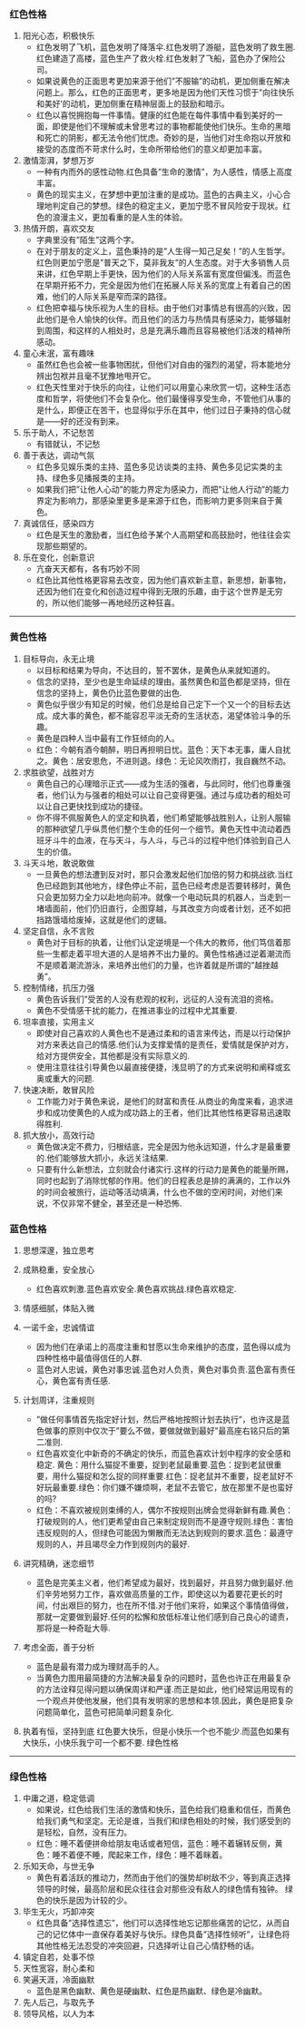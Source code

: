 ### 红色性格
1. 阳光心态，积极快乐
	- 红色发明了飞机，蓝色发明了降落伞.红色发明了游艇，蓝色发明了救生圈.红色建造了高楼，蓝色生产了救火栓.红色发射了飞船，蓝色办了保险公司。
	- 如果说黄色的正面思考更加来源于他们”不服输”的动机，更加侧重在解决问题上。那么，红色的正面思考，更多地是因为他们天性习惯于”向往快乐和美好’的动机，更加侧重在精神层面上的鼓励和暗示。
	- 红色以喜悦拥抱每一件事情。健康的红色能在每件事情中看到美好的一面，即使是他们不理解或未曾思考过的事物都能使他们快乐。生命的黑暗和死亡的阴影，都无法令他们忧虑。奇妙的是，当他们对生命抱以开放和接受的态度而不苛求什么时，生命所带给他们的意义却更加丰富。
2. 激情澎湃，梦想万岁
	- 一种有内而外的感性动物.红色具备”生命的激情”，为人感性，情感上高度丰富。
	- 黄色的现实主义，在梦想中更加注重的是成功。蓝色的古典主义，小心合理地判定自己的梦想。绿色的稳定主义，更加宁愿不冒风险安于现状。红色的浪漫主义，更加看重的是人生的体验。
3. 热情开朗，喜欢交友
	- 字典里没有”陌生”这两个字。
	- 在对于朋友的定义上，蓝色秉持的是”人生得一知己足矣！”的人生哲学。红色则更加宁愿是”普天之下，莫非我友”的人生态度。对于大多销售人员来讲，红色早期上手更快，因为他们的人际关系富有宽度但偏浅。而蓝色在早期开拓不力，完全是因为他们在拓展人际关系的宽度上有着自己的困难，他们的人际关系是窄而深的路径。
	- 红色把幸福与快乐视为人生的目标。由于他们对事情总有很高的兴致，因此他们是令人愉快的伙伴。而且他们的活力与热情具有感染力，能够辐射到周围，和这样的人相处时，总是充满乐趣而且容易被他们活泼的精神所感动。
4. 童心未泯，富有趣味
	- 虽然红色也会被一些事物困扰，但他们对自由的强烈的渴望，将本能地分辨出包袱并且毫不犹豫地甩开它。
	- 红色天性里对于快乐的向往，让他们可以用童心来欣赏一切，这种生活态度和哲学，将使他们不会复杂化。他们最懂得享受生命，不管他们从事的是什么，即便正在苦干，也显得似乎乐在其中，他们过日子秉持的信心就是——好的还没有到来。
5. 乐于助人，不记愁苦
	- 有错就认，不记愁
6. 善于表达，调动气氛
	- 红色多见娱乐类的主持、蓝色多见访谈类的主持、黄色多见记实类的主持、绿色多见播报类的主持。
	- 如果我们把”让他人心动”的能力界定为感染力，而把”让他人行动”的能力界定为影响力，那感染里更多是来源于红色，而影响力更多则来自于黄色。
7. 真诚信任，感染四方
	- 红色是天生的激励者，当红色给予某个人高期望和高鼓励时，他往往会实现那些期望的。
8. 乐在变化，创新意识
	- 亢奋天天都有，各有巧妙不同
	- 红色比其他性格更容易去改变，因为他们喜欢新主意，新思想，新事物，还因为他们在变化和创造过程中得到无限的乐趣，由于这个世界是无穷的，所以他们能够一再地经历这种狂喜。

---

### 黄色性格
1. 目标导向，永无止境
	- 以目标和结果为导向，不达目的，誓不罢休，是黄色从来就知道的。
	- 信念的坚持，至少也是生命延续的理由。虽然黄色和蓝色都是坚持，但在信念的坚持上，黄色仍比蓝色要做的出色.
	- 黄色似乎很少有知足的时候，他们总是给自己定下一个又一个的目标去达成。成大事的黄色，都不能容忍平淡无奇的生活状态，渴望体验斗争的乐趣。
	- 黄色是四种人当中最有工作狂倾向的人。
	- 红色：今朝有酒今朝醉，明日再担明日忧。蓝色：天下本无事，庸人自扰之。黄色：居安思危，不进则退。绿色：无论风吹雨打，我自巍然不动。
2. 求胜欲望，战胜对方
	- 黄色自己的心理暗示正式——成为生活的强者，与此同时，他们也尊重强者，他们认为与强者的相处可以让自己变得更强。通过与成功者的相处可以让自己更快找到成功的捷径。
	- 你不得不佩服黄色人的坚定和执着，他们希望能够战胜别人，让别人服输的那种欲望几乎纵贯他们整个生命的任何一个细节。黄色天性中流动着西班牙斗牛的血液，在与天斗，与人斗，与己斗的过程中他们体验到自己人生的价值。
3. 斗天斗地，敢说敢做
	- 一旦黄色的想法遭到反对时，那只会激发起他们加倍的努力和挑战欲.当红色已经跑到其他地方，绿色停止不前，蓝色已经考虑是否要转移时，黄色只会更加努力全力以赴地向前冲。就像一个电动玩具的机器人，当走到一堵墙面前，他们仍旧直行，企图穿越，与其改变方向或者计划，还不如把挡路饿墙给废掉，这就是他们的逻辑。
4. 坚定自信，永不言败
	- 黄色对于目标的执着，让他们认定逆境是一个伟大的教师，他们笃信着那些一生都走着平坦大道的人是培养不出力量的。黄色性格通过逆着潮流而不是顺着潮流游泳，来培养出他们的力量，也许着就是所谓的”越挫越勇”。
5. 控制情绪，抗压力强
	- 黄色告诉我们”受苦的人没有悲观的权利，远征的人没有流泪的资格。
	- 黄色不受情感干扰的能力，在推进事业的过程中尤其重要.
6. 坦率直接，实用主义
	- 即使对自己喜欢的人黄色也不是通过柔和的语言来传达，而是以行动保护对方来表达自己的情感.他们认为支撑爱情的是责任，爱情就是保护对方，给对方提供安全，其他都是没有实际意义的.
	- 使用注意往往引导黄色以最直接便捷，浅显明了的方式来说明和阐释或玄奥或重大的问题.
7. 快速决断，敢冒风险
	- 工作能力对于黄色来说，是他们的财富和责任.从商业的角度来看，追求进步和成功使黄色的人成为成功路上的王者，他们比其他性格更容易迅速取得胜利.
8. 抓大放小，高效行动
	- 黄色做决定不费力，归根结底，完全是因为他永远知道，什么才是最重要的.他们能够放大抓小，永远关注结果.
	- 只要有什么新想法，立刻就会付诸实行.这样的行动力是黄色的能量所赐，同时也起到了消除忧郁的作用。他们的日程表总是排的满满的，工作以外的时间会被旅行，运动等活动填满，什么也不做的空闲时间，对他们来说，不仅非常不健全，甚至还是一种恐怖.

### 蓝色性格
1. 思想深邃，独立思考
2. 成熟稳重，安全放心
	- 红色喜欢刺激.蓝色喜欢安全.黄色喜欢挑战.绿色喜欢稳定.
3. 情感细腻，体贴入微
4. 一诺千金，忠诚情谊
	- 因为他们在承诺上的高度注重和甘愿以生命来维护的态度，蓝色得以成为四种性格中最值得信任的人群.
	- 蓝色对人忠诚，黄色对事忠诚.蓝色对人负责，黄色对事负责.蓝色富有责任心，黄色富有责任感.
5. 计划周详，注重规则
	- ”做任何事情首先指定好计划，然后严格地按照计划去执行”，也许这是蓝色做事的原则中仅次于”要么不做，要做就做到最好”最高座右铭只后的第二准则.
	- 红色喜欢变化中新奇的不确定的快乐，而蓝色喜欢计划中程序的安全感和稳定.
黄色：用什么猫捉不重要，捉到老鼠最重要.蓝色：捉到老鼠很重要，用什么猫捉和怎么捉的同样重要.红色：捉老鼠并不重要，捉老鼠好不好玩最重要.绿色：你们嫌不嫌烦啊，老鼠不去管它，放在那里不是也蛮好的吗?
	- 红色：不喜欢被规则束缚的人，偶尔不按规则出牌会觉得新鲜有趣.黄色：打破规则的人，他们更希望由自己来制定规则而不是遵守规则.绿色：害怕违反规则的人，但绿色可能因为懒散而无法达到规则的要求.蓝色：最遵守规则的人，并且竭尽全力作到规则内的最好.

6. 讲究精确，迷恋细节
	- 蓝色是完美主义者，他们希望成为最好，找到最好，并且努力做到最好.他们辛劳地努力工作，喜欢做高质量的工作，即使这以为着要花更长的时间，付出艰巨的努力，也在所不惜.对于他们来将，如果这个事情值得做，那就一定要做到最好.任何的松懈和放低标准让他们感到自己良心的谴责，那将是一种奇耻大辱.

7. 考虑全面，善于分析
	- 蓝色是最有潜力成为理财高手的人。
	- 当黄色力图用最简捷的方法解决最复杂的问题时，蓝色也许正在用最复杂的方法诠释见得问题以确保周详和严谨.而正是如此，他们经常运用现有的一个观点并使他发展，他们具有发明家的思想和本领.因此，黄色是把复杂问题简单化，蓝色可把简单问题复杂化.

8. 执着有恒，坚持到底
红色要大快乐，但是小快乐一个也不能少.而蓝色如果有大快乐，小快乐我宁可一个都不要.
绿色性格

---

### 绿色性格
1. 中庸之道，稳定低调
	- 如果说，红色给我们生活的激情和快乐，蓝色给我们稳重和信任，而黄色给我们勇气和坚定。无论是谁，当我们和绿色相处的时候，我们感受到的是轻松，自然，没有压力。
	- 红色：睡不着便拼命给朋友电话或者短信，蓝色：睡不着辗转反侧，黄色：睡不着便不睡，爬起来工作，绿色：睡不着眯着。
2. 乐知天命，与世无争
	- 黄色有着活跃的推动力，然而由于他们的强势却树敌不少，等到真正选择领导的时候，最高阶层和民众往往会对那些没有敌人的绿色情有独钟。
绿色的快乐是因为计较的少。
3. 毕生无火，巧卸冲突
	- 红色具备”选择性遗忘”，他们可以选择性地忘记那些痛苦的记忆，从而自己的记忆体中一直保存着美好与快乐。绿色具备”选择性倾听”，让绿色将其他性格无法忍受的冲突回避，只选择听让自己心情舒畅的话。
4. 镇定自若，处事不惊
5. 天性宽容，耐心柔和
6. 笑遍天涯，冷面幽默
	- 蓝色是黑色幽默、黄色是硬幽默、红色是热幽默、绿色是冷幽默。
7. 先人后己，与取先予
8. 领导风格，以人为本
